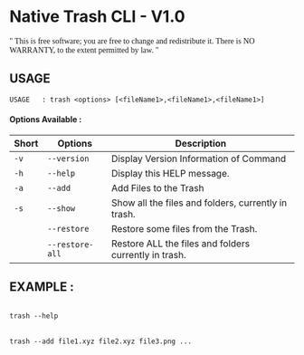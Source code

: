 
# Native Trash CLI - V1.0

<font face="Times New Roman" >" This is free software; you are free to change and redistribute it.
There is NO WARRANTY, to the extent permitted by law. "</font>


## USAGE


`USAGE   : trash <options> [<fileName1>,<fileName1>,<fileName1>]`


#### Options Available :
| Short |     Options       |                Description                                   |
| ----- | ----------------- | ------------------------------------------------------------ |
| `-v`  |   `--version`     |  Display Version Information of Command<br>                  |
| `-h`  |   `--help`        |  Display this HELP message.<br>                              |
| `-a`  |   `--add`         |  Add Files to the Trash<br>                                  |
| `-s`  |   `--show`        |  Show all the files and folders, currently in trash.<br>     |
|       |   `--restore`     |  Restore some files from the Trash.<br>                      |
|       |   `--restore-all` |  Restore ALL the files and folders currently in trash.<br>   |

## EXAMPLE :


<code class="bg-gray-dark">
trash --help
</code>

<br>

<code class = "bg-gray-dark">
trash --add file1.xyz file2.xyz file3.png ...
</code>
